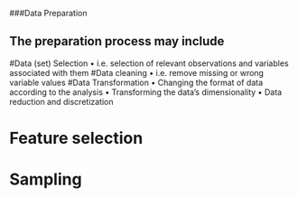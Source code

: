 ###Data Preparation

## The preparation process may include

#Data (set) Selection
 • i.e. selection of relevant observations and variables associated with them
#Data cleaning
• i.e. remove missing or wrong variable values
#Data Transformation
• Changing the format of data according to the analysis
• Transforming the data’s dimensionality
• Data reduction and discretization
# Feature selection
# Sampling




